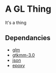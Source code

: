 A GL Thing
==========

It's a thing

Dependancies
------------

* [glm](https://glm.g-truc.net/)
* [gtkmm-3.0](https://gtkmm.org/)
* [json](https://nlohmann.github.io/json/)
* [epoxy](https://github.com/anholt/libepoxy/)

